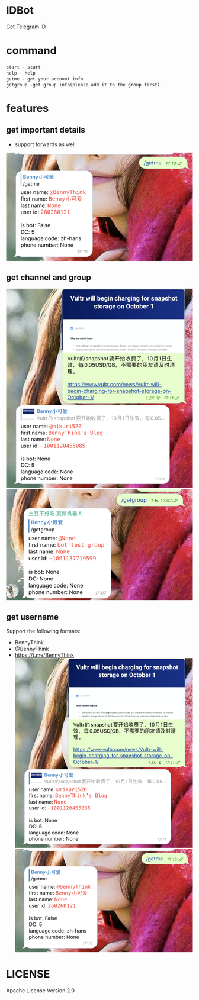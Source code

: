 # IDBot

Get Telegram ID

# command

```text
start - start
help - help
getme - get your account info
getgroup -get group info(please add it to the group first)
```

# features

## get important details

* support forwards as well

![](assets/getme.png)

## get channel and group

![](assets/channel.png)
![](assets/getgroup.png)

## get username

Support the following formats:

* BennyThink
* @BennyThink
* https://t.me/BennyThink
  ![](assets/channel.png)
  ![](assets/getme.png)


# LICENSE
Apache License Version 2.0